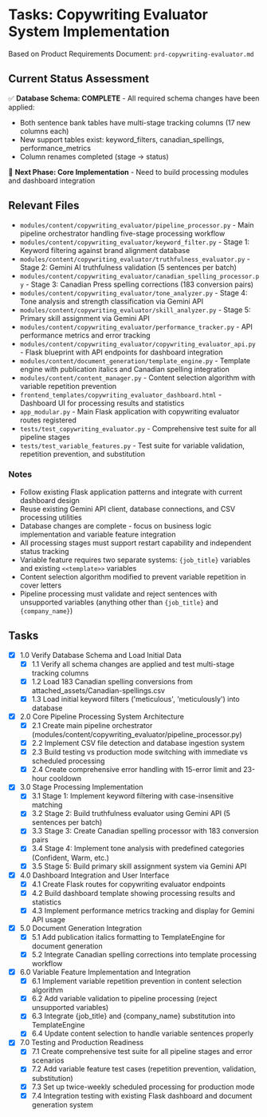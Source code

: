 # Tasks: Copywriting Evaluator System Implementation

Based on Product Requirements Document: `prd-copywriting-evaluator.md`

## Current Status Assessment

✅ **Database Schema: COMPLETE** - All required schema changes have been applied:
- Both sentence bank tables have multi-stage tracking columns (17 new columns each)
- New support tables exist: keyword_filters, canadian_spellings, performance_metrics
- Column renames completed (stage → status)

🔧 **Next Phase: Core Implementation** - Need to build processing modules and dashboard integration

## Relevant Files

- `modules/content/copywriting_evaluator/pipeline_processor.py` - Main pipeline orchestrator handling five-stage processing workflow
- `modules/content/copywriting_evaluator/keyword_filter.py` - Stage 1: Keyword filtering against brand alignment database  
- `modules/content/copywriting_evaluator/truthfulness_evaluator.py` - Stage 2: Gemini AI truthfulness validation (5 sentences per batch)
- `modules/content/copywriting_evaluator/canadian_spelling_processor.py` - Stage 3: Canadian Press spelling corrections (183 conversion pairs)
- `modules/content/copywriting_evaluator/tone_analyzer.py` - Stage 4: Tone analysis and strength classification via Gemini API
- `modules/content/copywriting_evaluator/skill_analyzer.py` - Stage 5: Primary skill assignment via Gemini API
- `modules/content/copywriting_evaluator/performance_tracker.py` - API performance metrics and error tracking
- `modules/content/copywriting_evaluator/copywriting_evaluator_api.py` - Flask blueprint with API endpoints for dashboard integration
- `modules/content/document_generation/template_engine.py` - Template engine with publication italics and Canadian spelling integration
- `modules/content/content_manager.py` - Content selection algorithm with variable repetition prevention
- `frontend_templates/copywriting_evaluator_dashboard.html` - Dashboard UI for processing results and statistics
- `app_modular.py` - Main Flask application with copywriting evaluator routes registered
- `tests/test_copywriting_evaluator.py` - Comprehensive test suite for all pipeline stages
- `tests/test_variable_features.py` - Test suite for variable validation, repetition prevention, and substitution

### Notes

- Follow existing Flask application patterns and integrate with current dashboard design
- Reuse existing Gemini API client, database connections, and CSV processing utilities
- Database changes are complete - focus on business logic implementation and variable feature integration
- All processing stages must support restart capability and independent status tracking
- Variable feature requires two separate systems: `{job_title}` variables and existing `<<template>>` variables
- Content selection algorithm modified to prevent variable repetition in cover letters
- Pipeline processing must validate and reject sentences with unsupported variables (anything other than `{job_title}` and `{company_name}`)

## Tasks

- [x] 1.0 Verify Database Schema and Load Initial Data
  - [x] 1.1 Verify all schema changes are applied and test multi-stage tracking columns
  - [x] 1.2 Load 183 Canadian spelling conversions from attached_assets/Canadian-spellings.csv
  - [x] 1.3 Load initial keyword filters ('meticulous', 'meticulously') into database
- [x] 2.0 Core Pipeline Processing System Architecture
  - [x] 2.1 Create main pipeline orchestrator (modules/content/copywriting_evaluator/pipeline_processor.py)
  - [x] 2.2 Implement CSV file detection and database ingestion system
  - [x] 2.3 Build testing vs production mode switching with immediate vs scheduled processing
  - [x] 2.4 Create comprehensive error handling with 15-error limit and 23-hour cooldown
- [x] 3.0 Stage Processing Implementation  
  - [x] 3.1 Stage 1: Implement keyword filtering with case-insensitive matching
  - [x] 3.2 Stage 2: Build truthfulness evaluator using Gemini API (5 sentences per batch)
  - [x] 3.3 Stage 3: Create Canadian spelling processor with 183 conversion pairs
  - [x] 3.4 Stage 4: Implement tone analysis with predefined categories (Confident, Warm, etc.)
  - [x] 3.5 Stage 5: Build primary skill assignment system via Gemini API
- [x] 4.0 Dashboard Integration and User Interface
  - [x] 4.1 Create Flask routes for copywriting evaluator endpoints
  - [x] 4.2 Build dashboard template showing processing results and statistics
  - [x] 4.3 Implement performance metrics tracking and display for Gemini API usage
- [x] 5.0 Document Generation Integration
  - [x] 5.1 Add publication italics formatting to TemplateEngine for document generation
  - [x] 5.2 Integrate Canadian spelling corrections into template processing workflow
- [x] 6.0 Variable Feature Implementation and Integration
  - [x] 6.1 Implement variable repetition prevention in content selection algorithm
  - [x] 6.2 Add variable validation to pipeline processing (reject unsupported variables)
  - [x] 6.3 Integrate {job_title} and {company_name} substitution into TemplateEngine
  - [x] 6.4 Update content selection to handle variable sentences properly
- [x] 7.0 Testing and Production Readiness
  - [x] 7.1 Create comprehensive test suite for all pipeline stages and error scenarios
  - [x] 7.2 Add variable feature test cases (repetition prevention, validation, substitution)
  - [x] 7.3 Set up twice-weekly scheduled processing for production mode
  - [x] 7.4 Integration testing with existing Flask dashboard and document generation system